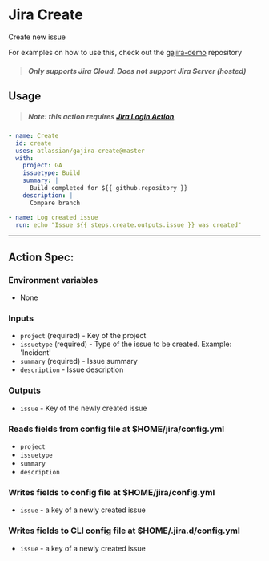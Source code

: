 # Jira Create
Create new issue

For examples on how to use this, check out the [gajira-demo](https://github.com/atlassian/gajira-demo) repository
> ##### Only supports Jira Cloud. Does not support Jira Server (hosted)

## Usage

> ##### Note: this action requires [Jira Login Action](https://github.com/marketplace/actions/jira-login)

```yaml
- name: Create
  id: create
  uses: atlassian/gajira-create@master
  with:
    project: GA
    issuetype: Build
    summary: |
      Build completed for ${{ github.repository }}
    description: |
      Compare branch

- name: Log created issue
  run: echo "Issue ${{ steps.create.outputs.issue }} was created"
```

----
## Action Spec:

### Environment variables
- None

### Inputs
- `project` (required) - Key of the project
- `issuetype` (required) - Type of the issue to be created. Example: 'Incident'
- `summary` (required) - Issue summary
- `description` - Issue description

### Outputs
- `issue` - Key of the newly created issue

### Reads fields from config file at $HOME/jira/config.yml
- `project`
- `issuetype`
- `summary`
- `description`

### Writes fields to config file at $HOME/jira/config.yml
- `issue` - a key of a newly created issue

### Writes fields to CLI config file at $HOME/.jira.d/config.yml
- `issue` - a key of a newly created issue